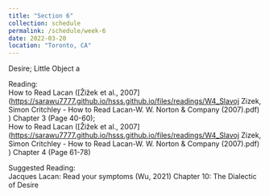 ```yaml
---
title: "Section 6"
collection: schedule
permalink: /schedule/week-6
date: 2022-03-20
location: "Toronto, CA"
---
```


Desire; Little Object a


Reading: 
<br>
How to Read Lacan ([Žižek et al., 2007](https://sarawu7777.github.io/hsss.github.io/files/readings/W4_Slavoj Zizek, Simon Critchley - How to Read Lacan-W. W. Norton & Company (2007).pdf)
) Chapter 3 (Page 40-60);<br>
How to Read Lacan ([Žižek et al., 2007](https://sarawu7777.github.io/hsss.github.io/files/readings/W4_Slavoj Zizek, Simon Critchley - How to Read Lacan-W. W. Norton & Company (2007).pdf)
) Chapter 4 (Page 61-78)


Suggested Reading:<br>
Jacques Lacan: Read your symptoms (Wu, 2021) Chapter 10: The Dialectic of Desire

